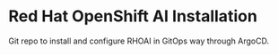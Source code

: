 # Red Hat OpenShift AI Installation

Git repo to install and configure RHOAI in GitOps way through ArgoCD.